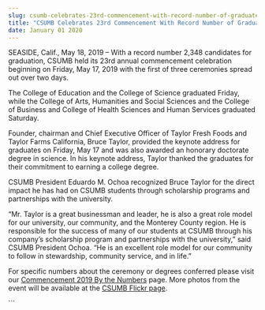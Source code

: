 ```yaml
---
slug: csumb-celebrates-23rd-commencement-with-record-number-of-graduates
title: "CSUMB Celebrates 23rd Commencement With Record Number of Graduates"
date: January 01 2020
---
```


 
<p>
  SEASIDE, Calif., May 18, 2019 – With a record number 2,348 candidates for
  graduation, CSUMB held its 23rd annual commencement celebration beginning on
  Friday, May 17, 2019 with the first of three ceremonies spread out over two
  days.
</p>
<p>
  The College of Education and the College of Science graduated Friday, while
  the College of Arts, Humanities and Social Sciences and the College of
  Business and College of Health Sciences and Human Services graduated Saturday.
</p>
<p>
  Founder, chairman and Chief Executive Officer of Taylor Fresh Foods and Taylor
  Farms California, Bruce Taylor, provided the keynote address for graduates on
  Friday, May 17 and was also awarded an honorary doctorate degree in science.
  In his keynote address, Taylor thanked the graduates for their commitment to
  earning a college degree.
</p>
<p>
  CSUMB President Eduardo M. Ochoa recognized Bruce Taylor for the direct impact
  he has had on CSUMB students through scholarship programs and partnerships
  with the university.
</p>
<p>
  “Mr. Taylor is a great businessman and leader, he is also a great role model
  for our university, our community, and the Monterey County region. He is
  responsible for the success of many of our students at CSUMB through his
  company’s scholarship program and partnerships with the university,” said
  CSUMB President Ochoa. “He is an excellent role model for our community to
  follow in stewardship, community service, and in life.”
</p>
<p>
  For specific numbers about the ceremony or degrees conferred please visit our
  <a href="https://csumb.edu/news/commencement-2019-numbers"
    >Commencement 2019 By the Numbers</a
  >
  page. More photos from the event will be available at the
  <a href="https://www.flickr.com/photos/csumb/albums">CSUMB Flickr page</a>.
</p>
```
